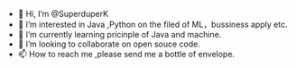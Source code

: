 - 👋 Hi, I’m @SuperduperK
- 👀 I’m interested in Java ,Python on the filed of ML，bussiness apply etc.
- 🌱 I’m currently learning pricinple of Java and machine.
- 💞️ I’m looking to collaborate on open souce code.
- 📫 How to reach me ,please send me a bottle of envelope.

<!---
SuperduperK/SuperduperK is a ✨ special ✨ repository because its `README.md` (this file) appears on your GitHub profile.
You can click the Preview link to take a look at your changes.
--->
